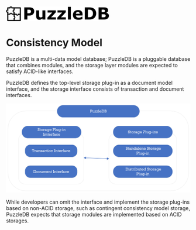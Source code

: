 ![](img/logo.png)

# Consistency Model

PuzzleDB is a multi-data model database; PuzzleDB is a pluggable database that combines modules, and the storage layer modules are expected to satisfy ACID-like interfaces.

PuzzleDB defines the top-level storage plug-in as a document model interface, and the storage interface consists of transaction and document interfaces.

![](img/consistency_model.png)

While developers can omit the interface and implement the storage plug-ins based on non-ACID storage, such as contingent consistency model storage, PuzzleDB expects that storage modules are implemented based on ACID storages.
